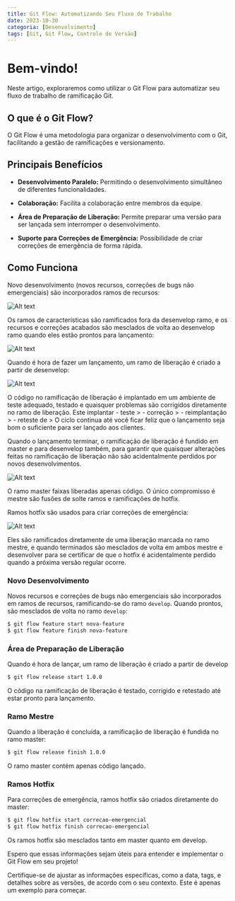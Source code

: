```yaml
---
title: Git Flow: Automatizando Seu Fluxo de Trabalho
date: 2023-10-30
categoria: [Desenvolvimento]
tags: [Git, Git Flow, Controle de Versão]
---
```


# Bem-vindo!

Neste artigo, exploraremos como utilizar o Git Flow para automatizar seu fluxo de trabalho de ramificação Git.

## O que é o Git Flow?

O Git Flow é uma metodologia para organizar o desenvolvimento com o Git, facilitando a gestão de ramificações e versionamento.

## Principais Benefícios

- **Desenvolvimento Paralelo:** Permitindo o desenvolvimento simultâneo de diferentes funcionalidades.
  
- **Colaboração:** Facilita a colaboração entre membros da equipe.

- **Área de Preparação de Liberação:** Permite preparar uma versão para ser lançada sem interromper o desenvolvimento.

- **Suporte para Correções de Emergência:** Possibilidade de criar correções de emergência de forma rápida.

## Como Funciona

Novo desenvolvimento (novos recursos, correções de bugs não emergenciais) são incorporados ramos de recursos:

![Alt text](image.png)

Os ramos de características são ramificados fora da desenvelop ramo, e os recursos e correções acabados são mesclados de volta ao desenvelop ramo quando eles estão prontos para lançamento:

![Alt text](image-1.png)

Quando é hora de fazer um lançamento, um ramo de liberação é criado a partir de desenvelop:

![Alt text](image-2.png)

O código no ramificação de liberação é implantado em um ambiente de teste adequado, testado e quaisquer problemas são corrigidos diretamente no ramo de liberação. Este implantar - teste > - correção > - reimplantação > - reteste de > O ciclo continua até você ficar feliz que o lançamento seja bom o suficiente para ser lançado aos clientes.

Quando o lançamento terminar, o ramificação de liberação é fundido em master e para desenvelop também, para garantir que quaisquer alterações feitas no ramificação de liberação não são acidentalmente perdidos por novos desenvolvimentos.

![Alt text](image-3.png)

O ramo master faixas liberadas apenas código. O único compromisso é mestre são fusões de solte ramos e ramificações de hotfix.

Ramos hotfix são usados para criar correções de emergência:

![Alt text](image-4.png)

Eles são ramificados diretamente de uma liberação marcada no ramo mestre, e quando terminados são mesclados de volta em ambos mestre e desenvolver para se certificar de que o hotfix é acidentalmente perdido quando a próxima versão regular ocorre.

### Novo Desenvolvimento

Novos recursos e correções de bugs não emergenciais são incorporados em ramos de recursos, ramificando-se do ramo `develop`. Quando prontos, são mesclados de volta no ramo `develop`:

```bash
$ git flow feature start nova-feature
$ git flow feature finish nova-feature
```

### Área de Preparação de Liberação

Quando é hora de lançar, um ramo de liberação é criado a partir de develop

```bash
$ git flow release start 1.0.0
```
O código na ramificação de liberação é testado, corrigido e retestado até estar pronto para lançamento.

### Ramo Mestre

Quando a liberação é concluída, a ramificação de liberação é fundida no ramo master:

```bash
$ git flow release finish 1.0.0
```

O ramo master contém apenas código lançado.

### Ramos Hotfix

Para correções de emergência, ramos hotfix são criados diretamente do master:


```bash
$ git flow hotfix start correcao-emergencial
$ git flow hotfix finish correcao-emergencial
```

Os ramos hotfix são mesclados tanto em master quanto em develop.

Espero que essas informações sejam úteis para entender e implementar o Git Flow em seu projeto!


Certifique-se de ajustar as informações específicas, como a data, tags, e detalhes sobre as versões, de acordo com o seu contexto. Este é apenas um exemplo para começar.
